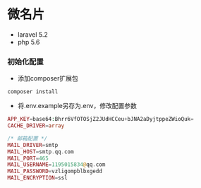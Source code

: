 # 微名片

- laravel 5.2
- php 5.6


### 初始化配置

- 添加composer扩展包

```shell
composer install
```

- 将.env.example另存为.env，修改配置参数

```php
APP_KEY=base64:Bhrr6VfOTOSjZ2JUdHCCeu+bJNA2aDyjtppeZWioQuk=    
CACHE_DRIVER=array

/* 邮箱配置 */
MAIL_DRIVER=smtp
MAIL_HOST=smtp.qq.com
MAIL_PORT=465
MAIL_USERNAME=1195015834@qq.com
MAIL_PASSWORD=vzligompblbxgedd
MAIL_ENCRYPTION=ssl

```

